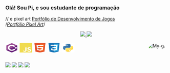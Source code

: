 
### Olá! Sou Pi, e sou estudante de programação
// e pixel art
<a href="https://linktr.ee/pi.fn_" alt="Portfólio Game Dev"> Portfólio de Desenvolvimento de Jogos </a><br>
/*<a href="https://www.artstation.com/wolfrokie" alt="Portfólio de Pixel Art">Portfólio Pixel Art</a>*/
<div align="center">
  <a href="https://github.com/Pietrafn">
  <img height="180em" src="https://github-readme-stats.vercel.app/api?username=pietrafn&show_icons=true&theme=tokyonight&include_all_commits=true&count_private=true"/>
  <img height="180em" src="https://github-readme-stats.vercel.app/api/top-langs/?username=pietrafn&layout=compact&langs_count=7&theme=tokyonight"/>
</div>
<div style="display: inline_block"><br>
  <a href="https://blog.somostera.com/desenvolvimento-web/linguagem-c"><img align="center" alt="Csharp" height="30" width="40" src="https://raw.githubusercontent.com/devicons/devicon/master/icons/csharp/csharp-original.svg"></a>
  <a href="https://kenzie.com.br/blog/javascript/"><img align="center" alt="Javascript" height="30" width="40" src="https://raw.githubusercontent.com/devicons/devicon/master/icons/javascript/javascript-plain.svg"></a>
  <a href="https://www.tc.df.gov.br/ice4/vordf/outros/html-comandos.html"><img align="center" alt="HTML" height="30" width="40" src="https://raw.githubusercontent.com/devicons/devicon/master/icons/html5/html5-original.svg"></a>
  <a href="https://www.hostinger.com.br/tutoriais/o-que-e-css-guia-basico-de-css"><img align="center" alt="CSS" height="30" width="40" src="https://raw.githubusercontent.com/devicons/devicon/master/icons/css3/css3-original.svg"></a>
  <a href="https://kenzie.com.br/blog/o-que-e-python/"><img align="center" alt="Python" height="30" width="40" src="https://raw.githubusercontent.com/devicons/devicon/master/icons/python/python-original.svg"></a>
  <a href="https://linktr.ee/pi.fn_"><img align="right" alt="My-gif" height="150" style="border-radius:50px;" src="https://media.discordapp.net/attachments/1019802330146811906/1044388653125877810/hacker0.gif"></a>
</div>
<div> 
  
  ##
 
<div> 
 <a href="https://discord.com/users/754035309225705702" target="_blank"><img src="https://img.shields.io/badge/Discord-7289DA?style=for-the-badge&logo=discord&logoColor=white" target="_blank"></a> 
  <a href = "mailto:wolfrokie+contact@gmail.com"><img src="https://img.shields.io/badge/-Gmail-%23333?style=for-the-badge&logo=gmail&logoColor=white" target="_blank"></a>
  <!--- <a href="https://www.linkedin.com/in/pi-undefined-03797b251" target="_blank"><img src="https://img.shields.io/badge/-LinkedIn-%230077B5?style=for-the-badge&logo=linkedin&logoColor=white" target="_blank"></a> --->
  <a href="https://t.me/pi_fn" target="_blank"><img src="https://img.shields.io/badge/Telegram-2CA5E0?style=for-the-badge&logo=telegram&logoColor=white" target="_blank"></a> 
  <a href="https://codepen.io/19P1" target="_blank"><img src="https://img.shields.io/badge/Codepen-000000?style=for-the-badge&logo=codepen&logoColor=white" target="_blank"></a> 
  </div>
<!---
Pietrafn/Pietrafn is a ✨ special ✨ repository because its `README.md` (this file) appears on your GitHub profile.
You can click the Preview link to take a look at your changes.
https://github-readme-stats.vercel.app/api?username=USERNAME&show_icons=TRUEORFALSE&theme=TEMA&include_all_commits=TRUEORFALSE&count_private=TRUEORFALSE
--->
